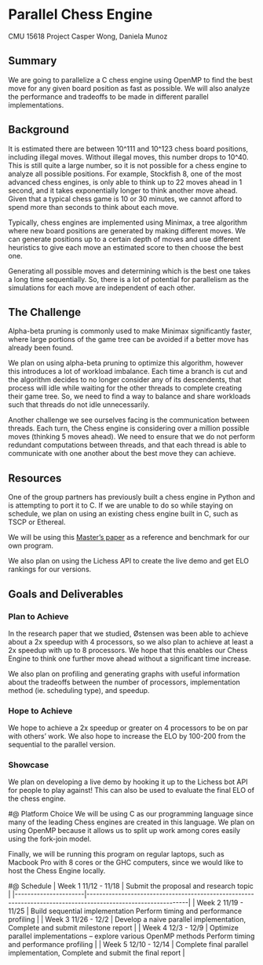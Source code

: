# Parallel Chess Engine
CMU 15618 Project
Casper Wong, Daniela Munoz

## Summary
We are going to parallelize a C chess engine using OpenMP to find the best move for any given board position as fast as possible. We will also analyze the performance and tradeoffs to be made in different parallel implementations.

## Background
It is estimated there are between 10^111 and 10^123 chess board positions, including illegal moves. Without illegal moves, this number drops to 10^40. This is still quite a large number, so it is not possible for a chess engine to analyze all possible positions. For example, Stockfish 8, one of the most advanced chess engines, is only able to think up to 22 moves ahead in 1 second, and it takes exponentially longer to think another move ahead. Given that a typical chess game is 10 or 30 minutes, we cannot afford to spend more than seconds to think about each move.

Typically, chess engines are implemented using Minimax, a tree algorithm where new board positions are generated by making different moves. We can generate positions up to a certain depth of moves and use different heuristics to give each move an estimated score to then choose the best one. 

Generating all possible moves and determining which is the best one takes a long time sequentially. So, there is a lot of potential for parallelism as the simulations for each move are independent of each other. 

## The Challenge
Alpha-beta pruning is commonly used to make Minimax significantly faster, where large portions of the game tree can be avoided if a better move has already been found. 

We plan on using alpha-beta pruning to optimize this algorithm, however this introduces a lot of workload imbalance. Each time a branch is cut and the algorithm decides to no longer consider any of its descendents, that process will idle while waiting for the other threads to complete creating their game tree. So, we need to find a way to balance and share workloads such that threads do not idle unnecessarily. 

Another challenge we see ourselves facing is the communication between threads. Each turn, the Chess engine is considering over a million possible moves (thinking 5 moves ahead). We need to ensure that we do not perform redundant computations between threads, and that each thread is able to communicate with one another about the best move they can achieve. 

## Resources
One of the group partners has previously built a chess engine in Python and is attempting to port it to C. If we are unable to do so while staying on schedule, we plan on using an existing chess engine built in C, such as TSCP or Ethereal. 

We will be using this [Master’s paper](https://www.duo.uio.no/bitstream/handle/10852/53769/master.pdf) as a reference and benchmark for our own program. 

We also plan on using the Lichess API to create the live demo and get ELO rankings for our versions. 

## Goals and Deliverables
### Plan to Achieve
In the research paper that we studied, Østensen was been able to achieve about a 2x speedup with 4 processors, so we also plan to achieve at least a 2x speedup with up to 8 processors. We hope that this enables our Chess Engine to think one further move ahead without a significant time increase.

We also plan on profiling and generating graphs with useful information about the tradeoffs between the number of processors, implementation method (ie. scheduling type), and speedup. 

### Hope to Achieve
We hope to achieve a 2x speedup or greater on 4 processors to be on par with others’ work. We also hope to increase the ELO by 100-200 from the sequential to the parallel version.

### Showcase
We plan on developing a live demo by hooking it up to the Lichess bot API for people to play against! This can also be used to evaluate the final ELO of the chess engine. 

#@ Platform Choice
We will be using C as our programming language since many of the leading Chess engines are created in this language. We plan on using OpenMP because it allows us to split up work among cores easily using the fork-join model. 

Finally, we will be running this program on regular laptops, such as Macbook Pro with 8 cores or the GHC computers, since we would like to host the Chess Engine locally. 

#@ Schedule
| Week 1 11/12 - 11/18 | Submit the proposal and research topic                                                                       |
|----------------------|--------------------------------------------------------------------------------------------------------------|
| Week 2 11/19 - 11/25 | Build sequential implementation Perform timing and performance profiling                                     |
| Week 3 11/26 - 12/2  | Develop a naive parallel implementation, Complete and submit milestone report                                |
| Week 4 12/3 - 12/9   | Optimize parallel implementations – explore various OpenMP methods  Perform timing and performance profiling |
| Week 5 12/10 - 12/14 | Complete final parallel implementation, Complete and submit the final report                                 |
